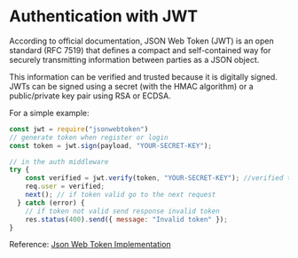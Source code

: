 # Authentication with JWT

According to official documentation, JSON Web Token (JWT) is an open standard (RFC 7519) that defines a compact and self-contained way for securely transmitting information between parties as a JSON object.  

This information can be verified and trusted because it is digitally signed. JWTs can be signed using a secret (with the HMAC algorithm) or a public/private key pair using RSA or ECDSA.

For a simple example:
```javascript
const jwt = require("jsonwebtoken")
// generate token when register or login
const token = jwt.sign(payload, "YOUR-SECRET-KEY");

// in the auth middleware
try {
    const verified = jwt.verify(token, "YOUR-SECRET-KEY"); //verified token
    req.user = verified;
    next(); // if token valid go to the next request
  } catch (error) {
    // if token not valid send response invalid token
    res.status(400).send({ message: "Invalid token" });
}
```

Reference: [Json Web Token Implementation](https://www.digitalocean.com/community/tutorials/nodejs-jwt-expressjs)
